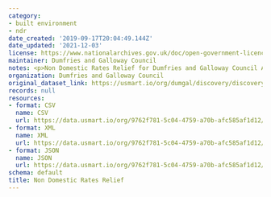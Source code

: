 ```yaml
---
category:
- built environment
- ndr
date_created: '2019-09-17T20:04:49.144Z'
date_updated: '2021-12-03'
license: https://www.nationalarchives.gov.uk/doc/open-government-licence/version/3/
maintainer: Dumfries and Galloway Council
notes: <p>Non Domestic Rates Relief for Dumfries and Galloway Council Area</p>
organization: Dumfries and Galloway Council
original_dataset_link: https://usmart.io/org/dumgal/discovery/discovery-view-detail/8ae4ea96-f03e-427f-a706-b50e9d002348
records: null
resources:
- format: CSV
  name: CSV
  url: https://data.usmart.io/org/9762f781-5c04-4759-a70b-afc585af1d12/resource?resourceGUID=28db21b3-6231-40f7-9e94-ab3c61fff8dd
- format: XML
  name: XML
  url: https://data.usmart.io/org/9762f781-5c04-4759-a70b-afc585af1d12/resource?resourceGUID=8f9353f4-82a6-4085-bf27-1095ca866a60
- format: JSON
  name: JSON
  url: https://data.usmart.io/org/9762f781-5c04-4759-a70b-afc585af1d12/resource?resourceGUID=6d703535-b04d-4355-9591-08d14e6d5fd9
schema: default
title: Non Domestic Rates Relief
---
```

